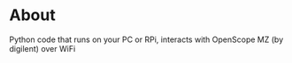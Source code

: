# About
Python code that runs on your PC or RPi, interacts with OpenScope MZ (by digilent) over WiFi